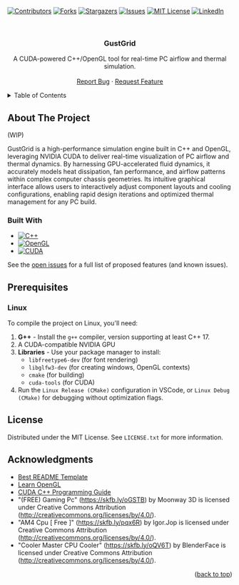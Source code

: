 <!-- Improved compatibility of back to top link: See: https://github.com/othneildrew/Best-README-Template/pull/73 -->
<a id="readme-top"></a>
<!--
*** Thanks for checking out the Best-README-Template. If you have a suggestion
*** that would make this better, please fork the repo and create a pull request
*** or simply open an issue with the tag "enhancement".
*** Don't forget to give the project a star!
*** Thanks again! Now go create something AMAZING! :D
-->



<!-- PROJECT SHIELDS -->
<!--
*** I'm using markdown "reference style" links for readability.
*** Reference links are enclosed in brackets [ ] instead of parentheses ( ).
*** See the bottom of this document for the declaration of the reference variables
*** for contributors-url, forks-url, etc. This is an optional, concise syntax you may use.
*** https://www.markdownguide.org/basic-syntax/#reference-style-links
-->
[![Contributors][contributors-shield]][contributors-url]
[![Forks][forks-shield]][forks-url]
[![Stargazers][stars-shield]][stars-url]
[![Issues][issues-shield]][issues-url]
[![MIT License][license-shield]][license-url]
[![LinkedIn][linkedin-shield]][linkedin-url]



<!-- PROJECT LOGO -->
<br />
<div align="center">

<a href="https://github.com/josephHelfenbein/GustGrid">
  </a>

<h3 align="center">GustGrid</h3>

  <p align="center">
    A CUDA-powered C++/OpenGL tool for real-time PC airflow and thermal simulation.
    <br />
    <br />
    <a href="https://github.com/josephHelfenbein/GustGrid/issues/new?labels=bug&template=bug-report---.md">Report Bug</a>
    ·
    <a href="https://github.com/josephHelfenbein/GustGrid/issues/new?labels=enhancement&template=feature-request---.md">Request Feature</a>
  </p>
</div>



<!-- TABLE OF CONTENTS -->
<details>
  <summary>Table of Contents</summary>
  <ol>
    <li><a href="#about-the-project">About The Project</a></li>
    <li><a href="#prerequisites">Prerequisites</a></li>
    <li><a href="#license">License</a></li>
    <li><a href="#acknowledgments">Acknowledgments</a></li>
  </ol>
</details>



<!-- ABOUT THE PROJECT -->
## About The Project

(WIP)

GustGrid is a high-performance simulation engine built in C++ and OpenGL, leveraging NVIDIA CUDA to deliver real-time visualization of PC airflow and thermal dynamics. By harnessing GPU-accelerated fluid dynamics, it accurately models heat dissipation, fan performance, and airflow patterns within complex computer chassis geometries. Its intuitive graphical interface allows users to interactively adjust component layouts and cooling configurations, enabling rapid design iterations and optimized thermal management for any PC build.

### Built With

* [![C++][C++]][c++-url]
* [![OpenGL][OpenGL]][OpenGL-url]
* [![CUDA][CUDA]][CUDA-url]



See the [open issues](https://github.com/josephHelfenbein/GustGrid/issues) for a full list of proposed features (and known issues).

## Prerequisites

### Linux

To compile the project on Linux, you'll need:
1. **G++** - Install the `g++` compiler, version supporting at least C++ 17.
2. A CUDA-compatible NVIDIA GPU
3. **Libraries** - Use your package manager to install:
    - `libfreetype6-dev` (for font rendering)
    - `libglfw3-dev` (for creating windows, OpenGL contexts)
    - `cmake` (for building)
    - `cuda-tools` (for CUDA)
4. Run the `Linux Release (CMake)` configuration in VSCode, or `Linux Debug (CMake)` for debugging without optimization flags.

<!-- LICENSE -->
## License

Distributed under the MIT License. See `LICENSE.txt` for more information.


<!-- ACKNOWLEDGMENTS -->
## Acknowledgments

* [Best README Template](https://github.com/othneildrew/Best-README-Template)
* [Learn OpenGL](https://learnopengl.com/)
* [CUDA C++ Programming Guide](https://docs.nvidia.com/cuda/cuda-c-programming-guide/index.html)
* "(FREE) Gaming Pc" (https://skfb.ly/oGSTB) by Moonway 3D is licensed under Creative Commons Attribution (http://creativecommons.org/licenses/by/4.0/).
* "AM4 Cpu [ Free ]" (https://skfb.ly/pqx6R) by Igor.Jop is licensed under Creative Commons Attribution (http://creativecommons.org/licenses/by/4.0/).
* "Cooler Master CPU Cooler" (https://skfb.ly/oQV6T) by BlenderFace is licensed under Creative Commons Attribution (http://creativecommons.org/licenses/by/4.0/).


<p align="right">(<a href="#readme-top">back to top</a>)</p>



<!-- MARKDOWN LINKS & IMAGES -->
<!-- https://www.markdownguide.org/basic-syntax/#reference-style-links -->
[contributors-shield]: https://img.shields.io/github/contributors/josephHelfenbein/GustGrid.svg?style=for-the-badge
[contributors-url]: https://github.com/josephHelfenbein/GustGrid/graphs/contributors
[forks-shield]: https://img.shields.io/github/forks/josephHelfenbein/GustGrid.svg?style=for-the-badge
[forks-url]: https://github.com/josephHelfenbein/GustGrid/network/members
[stars-shield]: https://img.shields.io/github/stars/josephHelfenbein/GustGrid.svg?style=for-the-badge
[stars-url]: https://github.com/josephHelfenbein/GustGrid/stargazers
[issues-shield]: https://img.shields.io/github/issues/josephHelfenbein/GustGrid.svg?style=for-the-badge
[issues-url]: https://github.com/josephHelfenbein/GustGrid/issues
[license-shield]: https://img.shields.io/github/license/josephHelfenbein/GustGrid.svg?style=for-the-badge
[license-url]: https://github.com/josephHelfenbein/GustGrid/blob/master/LICENSE.txt
[linkedin-shield]: https://img.shields.io/badge/-LinkedIn-black.svg?style=for-the-badge&logo=linkedin&colorB=555
[linkedin-url]: https://linkedin.com/in/joseph-j-helfenbein
[product-screenshot]: images/screenshot.png
[Next.js]: https://img.shields.io/badge/next.js-000000?style=for-the-badge&logo=nextdotjs&logoColor=white
[Next-url]: https://nextjs.org/
[React.js]: https://img.shields.io/badge/React-20232A?style=for-the-badge&logo=react&logoColor=61DAFB
[React-url]: https://reactjs.org/
[Vue.js]: https://img.shields.io/badge/Vue.js-35495E?style=for-the-badge&logo=vuedotjs&logoColor=4FC08D
[Vue-url]: https://vuejs.org/
[Angular.io]: https://img.shields.io/badge/Angular-DD0031?style=for-the-badge&logo=angular&logoColor=white
[Angular-url]: https://angular.io/
[Svelte.dev]: https://img.shields.io/badge/Svelte-4A4A55?style=for-the-badge&logo=svelte&logoColor=FF3E00
[Svelte-url]: https://svelte.dev/
[Laravel.com]: https://img.shields.io/badge/Laravel-FF2D20?style=for-the-badge&logo=laravel&logoColor=white
[Laravel-url]: https://laravel.com
[Bootstrap.com]: https://img.shields.io/badge/Bootstrap-563D7C?style=for-the-badge&logo=bootstrap&logoColor=white
[Bootstrap-url]: https://getbootstrap.com
[C++]: https://img.shields.io/badge/c++-00599C?logo=cplusplus&style=for-the-badge&logoColor=white
[c++-url]: https://developer.oracle.com/languages/javascript.html
[OpenGL]: https://img.shields.io/badge/opengl-5586A4?logo=opengl&style=for-the-badge&logoColor=white
[OpenGL-url]: https://www.khronos.org/webgl/
[CUDA]: https://img.shields.io/badge/cuda-76B900?logo=nvidia&style=for-the-badge&logoColor=white
[CUDA-url]: https://developer.nvidia.com/cuda-toolkit
